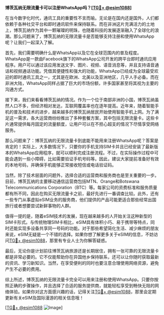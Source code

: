 **博茨瓦纳无限流量卡可以注册WhatsApp吗？[[TG💪+ @esim1088](https://t.me/s/esim1088)]**

在当今数字化时代，通讯工具的重要性不言而喻。无论是在国内还是国外，人们都依赖于各种社交平台和即时通讯软件来保持联系。而在非洲这片充满活力的土地上，博茨瓦纳作为其中一颗璀璨的明珠，也随着科技的发展逐渐融入了全球化的浪潮。那么问题来了，博茨瓦纳的无限流量卡是否能够支持注册和使用WhatsApp呢？让我们一起深入了解。

首先，我们需要明确什么是WhatsApp以及它在全球范围内的普及程度。WhatsApp是一款由Facebook旗下的WhatsApp公司开发的跨平台即时通讯应用程序。用户可以通过该应用发送文字、图片、视频、语音消息等，并且支持语音通话和视频通话功能。凭借其便捷性和强大的功能，WhatsApp已经成为全球最受欢迎的即时通讯工具之一，尤其是在欧洲、北美以及亚洲地区，几乎人手必备。而在非洲大陆，WhatsApp同样占据了巨大的市场份额，许多国家甚至将其视为主要的沟通方式。

接下来，我们来看看博茨瓦纳的情况。作为一个位于南部非洲的小国，博茨瓦纳虽然人口不多，但经济相对发达，互联网覆盖率也在逐年提高。近年来，随着智能手机的普及和技术的进步，越来越多的博茨瓦纳居民开始使用智能手机上网。为了满足这一需求，各大运营商纷纷推出了多种套餐方案，其中包括无限流量卡。这些卡片通常提供每月固定的流量额度，让用户可以在不担心超支的情况下尽情享受网络服务。

那么问题来了：博茨瓦纳的无限流量卡到底能不能用来注册WhatsApp呢？答案是肯定的！实际上，大多数情况下，只要你的手机支持SIM卡并且已经安装了最新版本的WhatsApp应用程序，就可以顺利完成注册流程。不过，在实际操作过程中可能会遇到一些小障碍，比如需要验证手机号码等。因此，建议大家提前准备好有效的本地号码，并确保手机能够正常接收短信或电话验证码。

当然，除了技术层面的问题外，选择合适的运营商和服务商也是至关重要的一步。目前，博茨瓦纳的主要移动通信运营商包括MTN、Orange和Botswana Telecommunications Corporation（BTC）等。每家公司的资费标准和服务质量都有所不同，因此在购买无限流量卡之前，最好先进行一番调查比较。此外，还有一些专门从事虚拟eSIM业务的服务商，他们提供的产品可能更适合那些经常出国旅行或者想要尝试新鲜事物的人群。

值得一提的是，随着eSIM技术的发展，现在越来越多的人开始关注这种新型的SIM卡形式。与传统物理SIM卡相比，eSIM具有体积小巧、易于携带等特点，同时还能实现多设备共享同一号码的功能。对于那些希望简化生活、减少麻烦的朋友来说，eSIM无疑是一个不错的选择。如果你想了解更多关于eSIM的信息，不妨访问[TG💪+ @esim1088](https://t.me/s/esim1088)，那里有专业人士为你解答疑惑。

最后，无论你是计划前往博茨瓦纳旅游还是长期居住，拥有一张可靠的无限流量卡都是非常必要的。它不仅能帮助你在异国他乡保持联系，还可以让你随时获取最新的资讯、学习新知识。当然，在享受便利的同时也要注意合理使用网络资源，避免产生不必要的费用。

综上所述，博茨瓦纳的无限流量卡完全可以用来注册和使用WhatsApp。只要你按照正确的步骤操作，并且选择了合适的服务提供商，就能轻松享受到畅快无阻的网络体验。如果你对这方面感兴趣的话，记得关注[TG💪+ @esim1088](https://t.me/s/esim1088)，那里会定期更新有关eSIM及国际漫游的相关信息哦！

[[TG💪+ @esim1088](https://t.me/s/esim1088) ![Image](https://i.postimg.cc/4NQfJmqS/Snipaste-2025-05-13-00-14-12.png)]